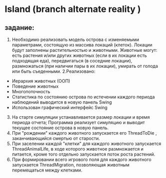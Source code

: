 # Island (branch alternate reality )

## задание:
1. Необходимо реализовать модель острова с изменяемыми параметрами, состоящую из массива локаций (клеток). 
Локации будут заполнены растительностью и животными. Животные могут:
есть растения и/или других животных (если в их локации есть подходящая еда),
передвигаться (в соседние локации),
размножаться (при наличии пары в их локации),
умирать от голода или быть съеденными.
2.Реализовано:
- Иерархия животных (ООП)
- Поведение животных
- Многопоточность
- Статистика по состоянию острова по истечении каждого периода наблюдений выводится в новую панель  Swing
- Использован графический интерфейс Swing
3. На старте симуляции  устанавливается размер локации и время периода отчета;
Программа реализует симуляцию и выводит текущее состояние острова в новую панель.
4. При "рождении" каждого животного запускается его ThreadToDie , заканчивающийся смертью от старости.
5. При заселении каждой "клетки" для каждого животного запускается ThreadAnimalLife, в ходе которого животное размножается и питается, кроме того отдельно запускается поток роста растений.
6. При формировании всего игрового поля для каждого животного запускается ThreadMigration, позволяющая животным перемещаться между клетками.




